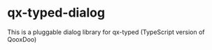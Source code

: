 qx-typed-dialog
===============

This is a pluggable dialog library for qx-typed (TypeScript version of QooxDoo)
